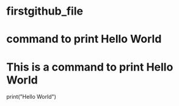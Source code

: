 # firstgithub_file
# command to print Hello World
# This is a command to print Hello World
print("Hello World")
